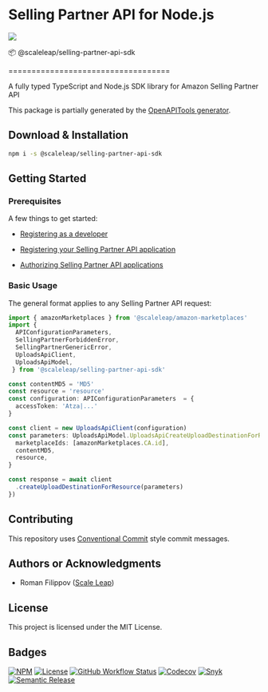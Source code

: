 # Selling Partner API for Node.js

![ ](https://raw.githubusercontent.com/ScaleLeap/selling-partner-api-sdk/master/docs/assets/header.png)

📦 @scaleleap/selling-partner-api-sdk

===================================

A fully typed TypeScript and Node.js SDK library for Amazon Selling Partner API

This package is partially generated by the [OpenAPITools generator](https://github.com/OpenAPITools/openapi-generator).

## Download & Installation

```sh
npm i -s @scaleleap/selling-partner-api-sdk
```

## Getting Started

### Prerequisites

A few things to get started:

* [Registering as a developer](https://github.com/amzn/selling-partner-api-docs/blob/main/guides/developer-guide/SellingPartnerApiDeveloperGuide.md#registering-as-a-developer)

* [Registering your Selling Partner API application](https://github.com/amzn/selling-partner-api-docs/blob/main/guides/developer-guide/SellingPartnerApiDeveloperGuide.md#registering-your-selling-partner-api-application)

* [Authorizing Selling Partner API applications](https://github.com/amzn/selling-partner-api-docs/blob/main/guides/developer-guide/SellingPartnerApiDeveloperGuide.md#authorizing-selling-partner-api-applications)

### Basic Usage

The general format applies to any Selling Partner API request:

```ts
import { amazonMarketplaces } from '@scaleleap/amazon-marketplaces'
import { 
  APIConfigurationParameters,
  SellingPartnerForbiddenError,
  SellingPartnerGenericError,
  UploadsApiClient,
  UploadsApiModel,
 } from '@scaleleap/selling-partner-api-sdk'

const contentMD5 = 'MD5'
const resource = 'resource'
const configuration: APIConfigurationParameters  = {
  accessToken: 'Atza|...'
}

const client = new UploadsApiClient(configuration)
const parameters: UploadsApiModel.UploadsApiCreateUploadDestinationForResourceRequest = {
  marketplaceIds: [amazonMarketplaces.CA.id],
  contentMD5,
  resource,
}

const response = await client
  .createUploadDestinationForResource(parameters)
})
```

## Contributing

This repository uses [Conventional Commit](https://www.conventionalcommits.org/) style commit messages.

## Authors or Acknowledgments

* Roman Filippov ([Scale Leap](https://www.scaleleap.com))

## License

This project is licensed under the MIT License.

## Badges

[![NPM](https://img.shields.io/npm/v/@scaleleap/selling-partner-api-sdk)](https://npm.im/@scaleleap/selling-partner-api-sdk)
[![License](https://img.shields.io/npm/l/@scaleleap/selling-partner-api-sdk)](./LICENSE)
[![GitHub Workflow Status](https://img.shields.io/github/workflow/status/ScaleLeap/selling-partner-api-sdk/CI)](https://github.com/ScaleLeap/selling-partner-api-sdk/actions)
[![Codecov](https://img.shields.io/codecov/c/github/scaleleap/typescript-template)](https://codecov.io/gh/ScaleLeap/selling-partner-api-sdk)
[![Snyk](https://img.shields.io/snyk/vulnerabilities/github/scaleleap/typescript-template)](https://snyk.io/test/github/scaleleap/typescript-template)
[![Semantic Release](https://img.shields.io/badge/%20%20%F0%9F%93%A6%F0%9F%9A%80-semantic--release-e10079.svg)](https://github.com/semantic-release/semantic-release)
